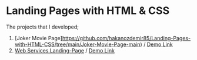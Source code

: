 # Landing Pages with HTML & CSS

The projects that I developed; <br>
1.  [Joker Movie Page]https://github.com/hakanozdemir85/Landing-Pages-with-HTML-CSS/tree/main/Joker-Movie-Page-main) / [Demo Link](https://htmlpreview.github.io/?https://github.com/HakanOzdemir85/5_JavaScript-30-Days-Challenge/blob/main/01%20-%20JavaScript%20Drum%20Kit/index.html)
2.  [Web Services Landing-Page](https://github.com/hakanozdemir85/JavaScript-30-Days-Challenge/tree/main/02%20-%20JS%20and%20CSS%20Clock) / [Demo Link](https://htmlpreview.github.io/?https://github.com/HakanOzdemir85/5_JavaScript-30-Days-Challenge/blob/main/02%20-%20JS%20and%20CSS%20Clock/index.html)
